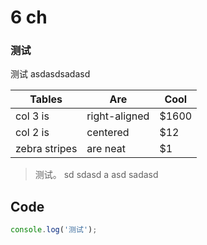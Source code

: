 # 6 ch

### 测试

测试 asdasdsadasd

| Tables        | Are           | Cool  |
| ------------- |---------------|-------|
| col 3 is      | right-aligned | $1600 |
| col 2 is      | centered      |   $12 |
| zebra stripes | are neat      |    $1 |

> 测试。
>sd
> sdasd
>a
>asd sadasd

## Code

```javascript
console.log('测试');
```